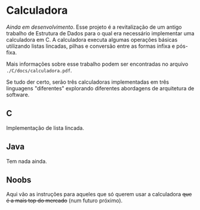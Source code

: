 # Calculadora
_Ainda em desenvolvimento_.
Esse projeto é a revitalização de um antigo trabalho de Estrutura de Dados para
o qual era necessário implementar uma calculadora em C. A calculadora executa
algumas operações básicas utilizando listas lincadas, pilhas e conversão entre
as formas infixa e pós-fixa.

Mais informações sobre esse trabalho podem ser encontradas no arquivo
`./C/docs/calculadora.pdf`.

Se tudo der certo, serão três calculadoras implementadas em três linguagens
"diferentes" explorando diferentes abordagens de arquitetura de software.


## C
Implementação de lista lincada.


## Java
Tem nada ainda.


## Noobs
Aqui vão as instruções para aqueles que só querem usar a calculadora ~~que é a mais top do mercado~~
(num futuro próximo).
